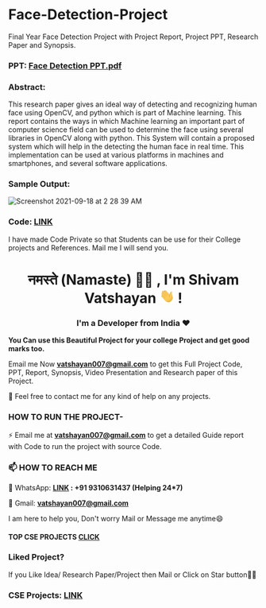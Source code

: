 # Face-Detection-Project
Final Year Face Detection Project with Project Report, Project PPT, Research Paper and Synopsis. 


### PPT: [Face Detection PPT.pdf](https://github.com/Vatshayan/Face-Detection-Project/files/7188440/Face.Detection.PPT.pdf)

### Abstract: 
This research paper gives an ideal way of detecting and recognizing human face using OpenCV, and python which is part of Machine learning. This report contains the ways in which Machine learning an important part of computer science field can be used to determine the face using several libraries in OpenCV along with python. This System will contain a proposed system which will help in the detecting the human face in real time. This implementation can be used at various platforms in machines and smartphones, and several software applications.

### Sample Output:

![Screenshot 2021-09-18 at 2 28 39 AM](https://user-images.githubusercontent.com/28294942/133853780-f95b8c4f-fb20-4120-ac20-3d80cd21714b.png)

### Code: **[LINK](vatshayan007@gmail.com)** 
I have made Code Private so that Students can be use for their College projects and References. Mail me I will send you.


<h1 align="center"> नमस्ते (Namaste) 🙏🏻 , I'm Shivam Vatshayan <img src="https://raw.githubusercontent.com/ABSphreak/ABSphreak/master/gifs/Hi.gif" width="30px"> ! </h1>
<h3 align="center">I'm a Developer from India ❤</h3>

**You Can use this Beautiful Project for your college Project and get good marks too.**

Email me Now **vatshayan007@gmail.com** to get this Full Project Code, PPT, Report, Synopsis, Video Presentation and Research paper of this Project.

💌 Feel free to contact me for any kind of help on any projects.
 
### HOW TO RUN THE PROJECT-
⚡ Email me at **vatshayan007@gmail.com** to get a detailed Guide report with Code to run the project with source Code.

### 📫 HOW TO REACH ME 

💬 WhatsApp: **[LINK](https://wa.me/message/CHWN2AHCPMAZK1) : +91 9310631437 (Helping 24*7)**

💬 Gmail: **vatshayan007@gmail.com**

I am here to help you, Don't worry Mail or Message me anytime😄

#### TOP CSE PROJECTS [CLICK](https://www.cse-projects.com)

### Liked Project?
If you Like Idea/ Research Paper/Project then Mail or Click on Star button🙏🏻

### CSE Projects: [LINK](https://www.cse-projects.com)
